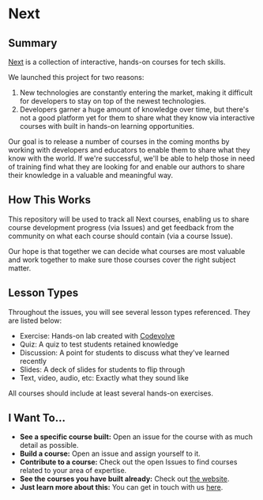 # Next

## Summary
[Next](https://www.next.xyz) is a collection of interactive, hands-on courses for tech skills.

We launched this project for two reasons:

1. New technologies are constantly entering the market, making it difficult for developers to stay on top of the newest technologies.
2. Developers garner a huge amount of knowledge over time, but there's not a good platform yet for them to share what they know via interactive courses with built in hands-on learning opportunities.

Our goal is to release a number of courses in the coming months by working with developers and educators to enable them to share what they know with the world. If we're successful, we'll be able to help those in need of training find what they are looking for and enable our authors to share their knowledge in a valuable and meaningful way.

## How This Works

This repository will be used to track all Next courses, enabling us to share course development progress (via Issues) and get feedback from the community on what each course should contain (via a course Issue).

Our hope is that together we can decide what courses are most valuable and work together to make sure those courses cover the right subject matter.

## Lesson Types
Throughout the issues, you will see several lesson types referenced. They are listed below:

* Exercise: Hands-on lab created with [Codevolve](https://www.codevolve.com)
* Quiz: A quiz to test students retained knowledge
* Discussion: A point for students to discuss what they've learned recently
* Slides: A deck of slides for students to flip through
* Text, video, audio, etc: Exactly what they sound like

All courses should include at least several hands-on exercises.

## I Want To...

* **See a specific course built:** Open an issue for the course with as much detail as possible.
* **Build a course:** Open an issue and assign yourself to it.
* **Contribute to a course:** Check out the open Issues to find courses related to your area of expertise.
* **See the courses you have built already:** Check out [the website](https://www.next.xyz).
* **Just learn more about this:** You can get in touch with us [here](mailto:next@codevolve.com).



